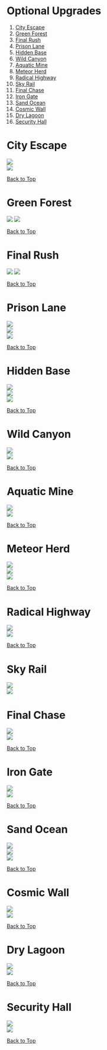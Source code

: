 # Optional Upgrades 
1. [City Escape](#city-escape)
1. [Green Forest](#green-forest)
1. [Final Rush](#final-rush)
1. [Prison Lane](#prison-lane)
1. [Hidden Base](#hidden-base)
1. [Wild Canyon](#wild-canyon)
1. [Aquatic Mine](#aquatic-mine)
1. [Meteor Herd](#meteor-herd)
1. [Radical Highway](#radical-highway)
1. [Sky Rail](#sky-rail)
1. [Final Chase](#final-Chase)
1. [Iron Gate](#iron-gate)
1. [Sand Ocean](#sand-ocean)
1. [Cosmic Wall](#cosmic-wall)
1. [Dry Lagoon](#dry-lagoon)
1. [Security Hall](#security-hall)

# City Escape
![](../Sonic/CityEscape/Upgrade-Far.jpg)  
![](../Sonic/CityEscape/Upgrade-Close.jpg)

[Back to Top](#)

# Green Forest
![](../Sonic/GreenForest/Upgrade-Far.jpg)
![](../Sonic/GreenForest/Upgrade-Close.jpg)

[Back to Top](#)

# Final Rush
![](../Sonic/FinalRush/Upgrade-Far.jpg)
![](../Sonic/FinalRush/Upgrade-Far2.jpg)

[Back to Top](#)

# Prison Lane
![](../Tails/PrisonLane/Upgrade-Far.jpg)  
![](../Tails/PrisonLane/Upgrade-Far2.jpg)  
![](../Tails/PrisonLane/Upgrade-Close.jpg)

[Back to Top](#)

# Hidden Base
![](../Tails/HiddenBase/Upgrade-Far.jpg)  
![](../Tails/HiddenBase/Upgrade-Far2.jpg)  
![](../Tails/HiddenBase/Upgrade-Close.jpg)

[Back to Top](#)

# Wild Canyon
![](../Knuckles/WildCanyon/Upgrade-Far.jpg)  
![](../Knuckles/WildCanyon/Upgrade-Close.jpg)

[Back to Top](#)

# Aquatic Mine
![](../Knuckles/AquaticMine/Upgrade-Far.jpg)  
![](../Knuckles/AquaticMine/Upgrade-Close.jpg)

[Back to Top](#)

# Meteor Herd
![](../Knuckles/MeteorHerd/Upgrade-Far.jpg)  
![](../Knuckles/MeteorHerd/Upgrade-Far2.jpg)  
![](../Knuckles/MeteorHerd/Upgrade-Close.jpg)

[Back to Top](#)

# Radical Highway
![](../Shadow/RadicalHighway/Upgrade-Far.jpg)  
![](../Shadow/RadicalHighway/Upgrade-Close.jpg)

[Back to Top](#)

# Sky Rail
![](../Shadow/SkyRail/Upgrade-Far.jpg)  
![](../Shadow/SkyRail/Upgrade-Close.jpg)

# Final Chase
![](../Shadow/FinalChase/Upgrade-Far.jpg)  
![](../Shadow/FinalChase/Upgrade-Close.jpg)

[Back to Top](#)

# Iron Gate
![](../Eggman/IronGate/Upgrade-Far.jpg)  
![](../Eggman/IronGate/Upgrade-Close.jpg)

[Back to Top](#)

# Sand Ocean
![](../Eggman/SandOcean/Upgrade-Far.jpg)  
![](../Eggman/SandOcean/Upgrade-Far2.jpg)  
![](../Eggman/SandOcean/Upgrade-Close.jpg)

[Back to Top](#)

# Cosmic Wall
![](../Eggman/CosmicWall/Upgrade-Far.jpg)  
![](../Eggman/CosmicWall/Upgrade-Close.jpg)

[Back to Top](#)

# Dry Lagoon
![](../Rouge/DryLagoon/Upgrade-Far.jpg)  
![](../Rouge/DryLagoon/Upgrade-Close.jpg)

[Back to Top](#)

# Security Hall
![](../Rouge/SecurityHall/Upgrade-Far.jpg)  
![](../Rouge/SecurityHall/Upgrade-Close.jpg)

[Back to Top](#)
